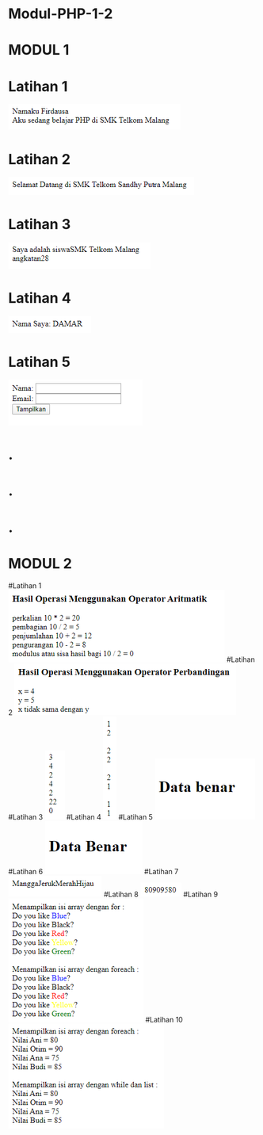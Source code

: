 # Modul-PHP-1-2
# MODUL 1
# Latihan 1
![Alt Text](https://github.com/damarwdsyh003/Modul-PHP-1-2/blob/master/Modul%201%20Lat%201.PNG)
# Latihan 2
![Alt Text](https://github.com/damarwdsyh003/Modul-PHP-1-2/blob/master/Modul%201%20Lat%202.PNG)
# Latihan 3
![Alt Text](https://github.com/damarwdsyh003/Modul-PHP-1-2/blob/master/Modul%201%20Lat%203.PNG)
# Latihan 4
![Alt Text](https://github.com/damarwdsyh003/Modul-PHP-1-2/blob/master/Modul%201%20Lat%204.PNG)
# Latihan 5
![Alt Text](https://github.com/damarwdsyh003/Modul-PHP-1-2/blob/master/Modul%201%20Lat%205.PNG)
# .
# .
# .
# MODUL 2
#Latihan 1
![Alt Text](https://github.com/damarwdsyh003/Modul-PHP-1-2/blob/master/Modul%202%20Lat%201.PNG)
#Latihan 2
![Alt Text](https://github.com/damarwdsyh003/Modul-PHP-1-2/blob/master/Modul%202%20Lat%202.PNG)
#Latihan 3
![Alt Text](https://github.com/damarwdsyh003/Modul-PHP-1-2/blob/master/Modul%202%20Lat%203.PNG)
#Latihan 4
![Alt Text](https://github.com/damarwdsyh003/Modul-PHP-1-2/blob/master/Modul%202%20Lat%204.PNG)
#Latihan 5
![Alt Text](https://github.com/damarwdsyh003/Modul-PHP-1-2/blob/master/Modul%202%20Lat%205.PNG)
#Latihan 6
![Alt Text](https://github.com/damarwdsyh003/Modul-PHP-1-2/blob/master/Modul%202%20Lat%206.PNG)
#Latihan 7
![Alt Text](https://github.com/damarwdsyh003/Modul-PHP-1-2/blob/master/Modul%202%20Lat%207.PNG)
#Latihan 8
![Alt Text](https://github.com/damarwdsyh003/Modul-PHP-1-2/blob/master/Modul%202%20Lat%208.PNG)
#Latihan 9
![Alt Text](https://github.com/damarwdsyh003/Modul-PHP-1-2/blob/master/Modul%202%20Lat%209.PNG)
#Latihan 10
![Alt Text](https://github.com/damarwdsyh003/Modul-PHP-1-2/blob/master/Modul%202%20Lat%2010.PNG)

